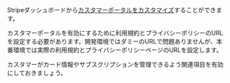 Stripeダッシュボードから[カスタマーポータルをカスタマイズ](https://stripe.com/docs/billing/subscriptions/integrating-customer-portal)することができます。

カスタマーポータルを有効にするために利用規約とプライバシーポリシーのURLを設定する必要があります。開発環境ではダミーのURLで問題ありませんが、本番環境では実際の利用規約とプライバシーポリシーページのURLを設定します。

カスタマーがカード情報やサブスクリプションを管理できるよう関連項目を有効にしておきましょう。
